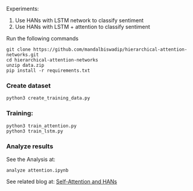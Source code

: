 
Experiments:
1. Use HANs with LSTM network to classify sentiment
2. Use HANs with LSTM + attention to classify sentiment

Run the following commands
```
git clone https://github.com/mandalbiswadip/hierarchical-attention-networks.git
cd hierarchical-attention-networks
unzip data.zip
pip install -r requirements.txt
```



### Create dataset

```
python3 create_training_data.py
```
### Training:

```
python3 train_attention.py
python3 train_lstm.py
```
### Analyze results
See the Analysis at:
```
analyze attention.ipynb
```

See related blog at: [Self-Attention and HANs](https://mandalbiswadip.github.io/attention/)
